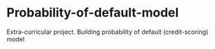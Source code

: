 # Probability-of-default-model
Extra-curricular project. Building probability of default (credit-scoring) model
